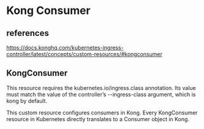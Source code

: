 # Kong Consumer

## references

<https://docs.konghq.com/kubernetes-ingress-controller/latest/concepts/custom-resources/#kongconsumer>

## KongConsumer

This resource requires the kubernetes.io/ingress.class annotation. Its value must match the value of the controller’s --ingress-class argument, which is kong by default.

This custom resource configures consumers in Kong. Every KongConsumer resource in Kubernetes directly translates to a Consumer object in Kong.
